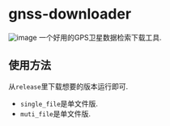 # gnss-downloader


![image](https://github.com/Mereithhh/gnss-downloader/blob/master/pics/show.gif)
一个好用的GPS卫星数据检索下载工具.


## 使用方法

从`release`里下载想要的版本运行即可.<br>
* `single_file`是单文件版.
* `muti_file`是单文件版.